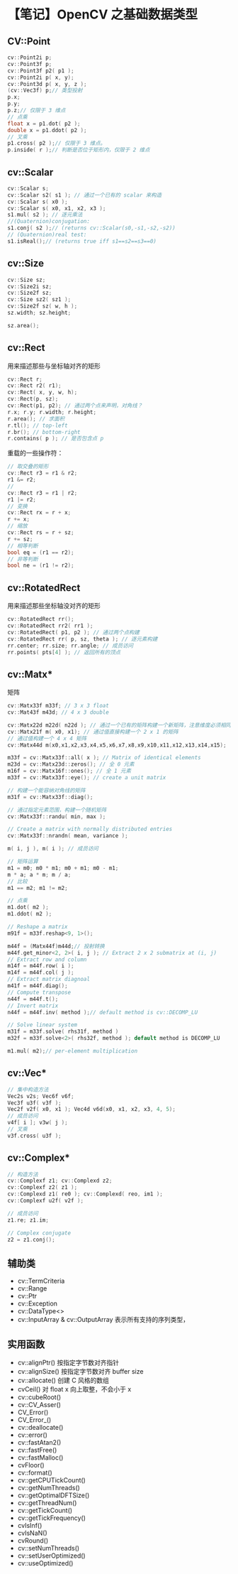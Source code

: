 # 【笔记】OpenCV 之基础数据类型

## CV::Point
```cpp
cv::Point2i p;
cv::Point3f p;
cv::Point3f p2( p1 );
cv::Point2i p( x, y);
cv::Point3d p( x, y, z );
(cv::Vec3f) p;// 类型投射
p.x; 
p.y;
p.z;// 仅限于 3 维点
// 点乘
float x = p1.dot( p2 );
double x = p1.ddot( p2 );
// 叉乘
p1.cross( p2 );// 仅限于 3 维点。
p.inside( r );// 判断是否位于矩形内，仅限于 2 维点
```

## cv::Scalar
```cpp
cv::Scalar s;
cv::Scalar s2( s1 ); // 通过一个已有的 scalar 来构造
cv::Scalar s( x0 );
cv::Scalar s( x0, x1, x2, x3 );
s1.mul( s2 ); // 逐元乘法
//(Quaternion)conjugation:
s1.conj( s2 );// (returns cv::Scalar(s0,-s1,-s2,-s2))
// (Quaternion)real test:
s1.isReal();// (returns true iff s1==s2==s3==0)
```
## cv::Size
```cpp
cv::Size sz;
cv::Size2i sz;
cv::Size2f sz;
cv::Size sz2( sz1 );
cv::Size2f sz( w, h );
sz.width; sz.height;

sz.area();
```

## cv::Rect
用来描述那些与坐标轴对齐的矩形

```cpp
cv::Rect r; 
cv::Rect r2( r1);
cv::Rect( x, y, w, h);
cv::Rect(p, sz);
cv::Rect(p1, p2); // 通过两个点来声明，对角线？
r.x; r.y; r.width; r.height;
r.area(); // 求面积
r.tl(); // top-left
r.br(); // bottom-right
r.contains( p ); // 是否包含点 p
```
重载的一些操作符：

```cpp
// 取交叠的矩形
cv::Rect r3 = r1 & r2; 
r1 &= r2;
// 
cv::Rect r3 = r1 | r2; 
r1 |= r2;
// 变换
cv::Rect rx = r + x;
r += x;
// 缩放
cv::Rect rs = r + sz; 
r += sz;
// 相等判断
bool eq = (r1 == r2);
// 非等判断
bool ne = (r1 != r2);
```

## cv::RotatedRect
用来描述那些坐标轴没对齐的矩形

```cpp
cv::RotatedRect rr();
cv::RotatedRect rr2( rr1 );
cv::RotatedRect( p1, p2 ); // 通过两个点构建
cv::RotatedRect rr( p, sz, theta ); // 逐元素构建
rr.center; rr.size; rr.angle; // 成员访问
rr.points( pts[4] ); // 返回所有的顶点
```

## cv::Matx*
矩阵

```cpp
cv::Matx33f m33f; // 3 x 3 float
cv::Mat43f m43d; // 4 x 3 double

cv::Matx22d m22d( n22d ); // 通过一个已有的矩阵构建一个新矩阵，注意维度必须相同
cv::Matx21f m( x0, x1); // 通过值直接构建一个 2 x 1 的矩阵
// 通过值构建一个 4 x 4 矩阵
cv::Matx44d m(x0,x1,x2,x3,x4,x5,x6,x7,x8,x9,x10,x11,x12,x13,x14,x15);

m33f = cv::Matx33f::all( x ); // Matrix of identical elements
m23d = cv::Matx23d::zeros(); // 全 0 元素
m16f = cv::Matx16f::ones(); // 全 1 元素
m33f = cv::Matx33f::eye(); // create a unit matrix

// 构建一个能容纳对角线的矩阵
m31f = cv::Matx33f::diag();

// 通过指定元素范围，构建一个随机矩阵
cv::Matx33f::randu( min, max );

// Create a matrix with normally distributed entries
cv::Matx33f::nrandn( mean, variance );

m( i, j ), m( i ); // 成员访问

// 矩阵运算
m1 = m0; m0 * m1; m0 + m1; m0 - m1;
m * a; a * m; m / a;
// 比较
m1 == m2; m1 != m2;

// 点乘
m1.dot( m2 );
m1.ddot( m2 );

// Reshape a matrix
m91f = m33f.reshap<9, 1>();

m44f = (Matx44f)m44d;// 投射转换
m44f.get_minor<2, 2>( i, j ); // Extract 2 x 2 submatrix at (i, j)
// Extract row and column
m14f = m44f.row( i );
m14f = m44f.col( j );
// Extract matrix diagnoal
m41f = m44f.diag();
// Compute transpose
n44f = m44f.t();
// Invert matrix
n44f = m44f.inv( method );// default method is cv::DECOMP_LU

// Solve linear system
m31f = m33f.solve( rhs31f, method )
m32f = m33f.solve<2>( rhs32f, method ); default method is DECOMP_LU

m1.mul( m2);// per-element multiplication
```

## cv::Vec*

```cpp
// 集中构造方法
Vec2s v2s; Vec6f v6f;
Vec3f u3f( v3f );
Vec2f v2f( x0, x1 ); Vec4d v6d(x0, x1, x2, x3, 4, 5);
// 成员访问
v4f[ i ]; v3w( j ); 
// 叉乘
v3f.cross( u3f );
```

## cv::Complex*

```cpp
// 构造方法
cv::Complexf z1; cv::Complexd z2;
cv::Complexf z2( z1 );
cv::Complexd z1( re0 ); cv::Complexd( reo, im1 );
cv::Complexf u2f( v2f );

// 成员访问
z1.re; z1.im;

// Complex conjugate
z2 = z1.conj();
```

## 辅助类

- cv::TermCriteria
- cv::Range
- cv::Ptr
- cv::Exception
- cv::DataType<>
- cv::InputArray & cv::OutputArray 表示所有支持的序列类型，

## 实用函数

- cv::alignPtr() 按指定字节数对齐指针
- cv::alignSize() 按指定字节数对齐 buffer size
- cv::allocate() 创建 C 风格的数组
- cvCeil() 对 float x 向上取整，不会小于 x
- cv::cubeRoot() 
- cv::CV_Asser()
- CV_Error()
- CV_Error_()
- cv::deallocate()
- cv::error()
- cv::fastAtan2()
- cv::fastFree()
- cv::fastMalloc()
- cvFloor()
- cv::format()
- cv::getCPUTickCount()
- cv::getNumThreads()
- cv::getOptimalDFTSize()
- cv::getThreadNum()
- cv::getTickCount()
- cv::getTickFrequency()
- cvIsInf()
- cvIsNaN()
- cvRound()
- cv::setNumThreads()
- cv::setUserOptimized()
- cv::useOptimized()

